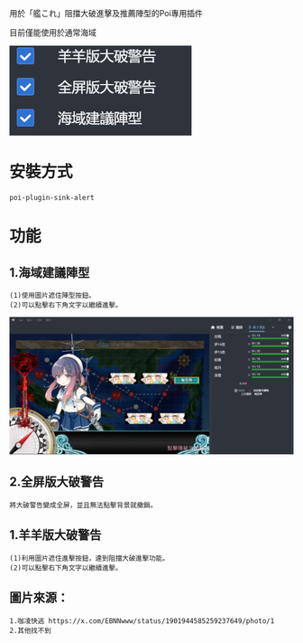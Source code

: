 用於「艦これ」阻擋大破進擊及推薦陣型的Poi專用插件

目前僅能使用於通常海域

![image](https://github.com/SADevil7729/poi-plugin-sink-alert/blob/main/documentImage/1.png?raw=true)

# 安裝方式
```
poi-plugin-sink-alert
```
# 功能
## 1.海域建議陣型
```
(1)使用圖片遮住陣型按鈕。
(2)可以點擊右下角文字以繼續進擊。
```
![image](https://github.com/SADevil7729/poi-plugin-sink-alert/blob/main/documentImage/2.png?raw=true)

## 2.全屏版大破警告
```
將大破警告變成全屏，並且無法點擊背景就撤銷。
```

## 1.羊羊版大破警告
```
(1)利用圖片遮住進擊按鈕，達到阻擋大破進擊功能。
(2)可以點擊右下角文字以繼續進擊。
```






## 圖片來源：
```
1.咖凌快逃 https://x.com/EBNNwww/status/1901944585259237649/photo/1
2.其他找不到
```